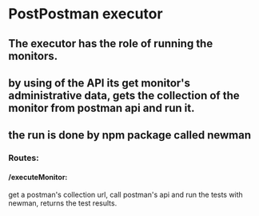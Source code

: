 # PostPostman executor
## The executor has the role of running the monitors.

## by using of the API its get monitor's administrative data, gets the collection of the monitor from postman api and run it.
## the run is done by npm package called **newman**

### Routes:
#### /executeMonitor:
get a postman's collection url, call postman's api and run the tests with newman, returns the test results.
